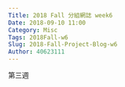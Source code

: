 ```yaml
---
Title: 2018 Fall 分組網誌 week6
Date: 2018-09-10 11:00
Category: Misc
Tags: 2018Fall-w6
Slug: 2018-Fall-Project-Blog-w6
Author: 40623111
---
```


第三週

<!-- PELICAN_END_SUMMARY -->